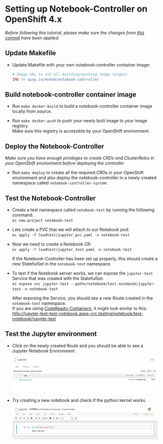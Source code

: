 # Setting up Notebook-Controller on OpenShift 4.x

*Before following this tutorial, please make sure the changes from [this commit](https://github.com/4n4nd/kubeflow/commit/37d12b6bfec40f9942f7d407324306b2f3f67256) have been applied.*

## Update Makefile

* Update Makefile with your own notebook-controller container image:

  ```Makefile
  # Image URL to use all building/pushing image targets
  IMG ?= quay.io/4n4nd/notebook-controller
  ```

## Build notebook-controller container image

* Run `make docker-build` to build a notebook-controller container image locally from source.

* Run `make docker-push` to push your newly built image to your image registry. <br>
  Make sure this registry is accessible by your OpenShift environment.

## Deploy the Notebook-Controller

*Make sure you have enough privileges to create CRDs and ClusterRoles in your OpenShift environment before deploying the controller*

* Run `make deploy` to create all the required CRDs in your OpenShift environment
  and also deploy the notebook-controller in a newly created namespace called `notebook-controller-system`.

## Test the Notebook-Controller

* Create a test namespace called `notebook-test` by running the following command: <br>
  `oc new-project notebook-test`

* Lets create a PVC that we will attach to our Notebook pod: <br>
  `oc apply -f loadtest/jupyter_pvc.yaml -n notebook-test`

* Now we need to create a Notebook CR: <br>
  `oc apply -f loadtest/jupyter_test.yaml -n notebook-test`

  If the Notebook-Controller has been set up properly, this should create a new StatefulSet in the `notebook-test` namespace.

* To test if the Notebook server works, we can expose the `jupyter-test` Service that was created with the StatefulSet: <br>
  `oc expose svc jupyter-test --path=/notebook/test-notebook/jupyter-test -n notebook-test`

  After exposing the Service, you should see a new Route created in the `notebook-test` namespace. <br>
  If you are using [CodeReady-Containers](https://developers.redhat.com/products/codeready-containers/overview), it might look similar to this: <br>
  http://jupyter-test-test-notebook.apps-crc.testing/notebook/test-notebook/jupyter-test

## Test the Jupyter environment

* Click on the newly created Route and you should be able to see a Jupyter Notebook Environment

  ![Jupyter-NBViewer](./images/jupyter-nbviewer.png)

* Try creating a new notebook and check if the python kernel works.

  ![Jupyter-NB](./images/jupyter-nb.png)
